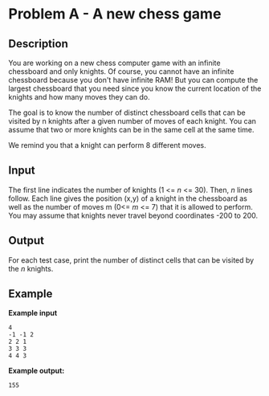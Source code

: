 # Problem A - A new chess game

## Description

You are working on a new chess computer game with an infinite chessboard and only knights. Of course, you cannot have an infinite chessboard because you don't have infinite RAM! But you can compute the largest chessboard that you need since you know the current location of the knights and how many moves they can do.

The goal is to know the number of distinct chessboard cells that can be visited by n knights after a given number of moves of each knight. You can assume that two or more knights can be in the same cell at the same time.

We remind you that a knight can perform 8 different moves.

## Input

The first line indicates the number of knights (1 <= _n_ <= 30). Then, _n_ lines follow. Each line gives the position (x,y) of a knight in the chessboard as well as the number of moves m (0<= _m_ <= 7) that it is allowed to perform. You may assume that knights never travel beyond coordinates -200 to 200.

## Output

For each test case, print the number of distinct cells that can be
visited by the _n_ knights.

##  Example
**Example input**

    4
    -1 -1 2
    2 2 1
    3 3 3
    4 4 3


**Example output:**

    155
